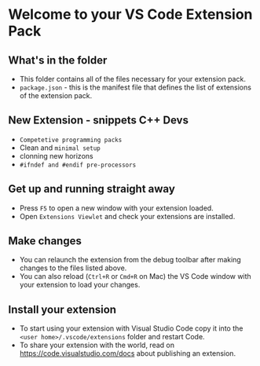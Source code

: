 # Welcome to your VS Code Extension Pack

## What's in the folder

* This folder contains all of the files necessary for your extension pack.
* `package.json` - this is the manifest file that defines the list of extensions of the extension pack.

 ## New Extension - snippets C++ Devs
  * `Competetive programming packs`
  * Clean and `minimal setup`
  * clonning new horizons
  * ` #ifndef and #endif pre-processors `



## Get up and running straight away

* Press `F5` to open a new window with your extension loaded.
* Open `Extensions Viewlet` and check your extensions are installed.

## Make changes

* You can relaunch the extension from the debug toolbar after making changes to the files listed above.
* You can also reload (`Ctrl+R` or `Cmd+R` on Mac) the VS Code window with your extension to load your changes.

## Install your extension

* To start using your extension with Visual Studio Code copy it into the `<user home>/.vscode/extensions` folder and restart Code.
* To share your extension with the world, read on https://code.visualstudio.com/docs about publishing an extension.
